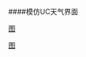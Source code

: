 ####模仿UC天气界面

[图](https://github.com/shuncaigao/Weather/blob/master/QQ20161013-2.png)

[图](https://github.com/shuncaigao/Weather/blob/master/1.gif)
